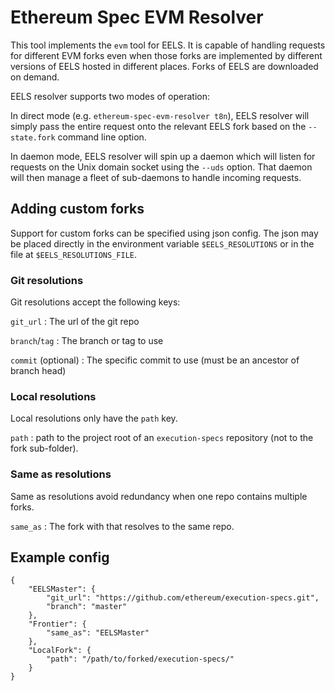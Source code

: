 # Ethereum Spec EVM Resolver

This tool implements the `evm` tool for EELS. It is capable of handling
requests for different EVM forks even when those forks are implemented by
different versions of EELS hosted in different places. Forks of EELS are
downloaded on demand.

EELS resolver supports two modes of operation:

In direct mode (e.g. `ethereum-spec-evm-resolver t8n`), EELS resolver
will simply pass the entire request onto the relevant EELS fork based on the
`--state.fork` command line option.

In daemon mode, EELS resolver will spin up a daemon which will listen for
requests on the Unix domain socket using the `--uds` option. That daemon will
then manage a fleet of sub-daemons to handle incoming requests.

## Adding custom forks

Support for custom forks can be specified using json config. The json may be
placed directly in the environment variable `$EELS_RESOLUTIONS` or in the file
at `$EELS_RESOLUTIONS_FILE`.

### Git resolutions

Git resolutions accept the following keys:

`git_url`
: The url of the git repo

`branch`/`tag`
: The branch or tag to use

`commit` (optional)
: The specific commit to use (must be an ancestor of
branch head)

### Local resolutions

Local resolutions only have the `path` key.

`path`
: path to the project root of an `execution-specs` repository (not to the fork sub-folder).

###  Same as resolutions

Same as resolutions avoid redundancy when one repo contains multiple forks.

`same_as`
: The fork with that resolves to the same repo.

## Example config
```
{
    "EELSMaster": {
        "git_url": "https://github.com/ethereum/execution-specs.git",
        "branch": "master"
    },
    "Frontier": {
        "same_as": "EELSMaster"
    },
    "LocalFork": {
        "path": "/path/to/forked/execution-specs/"
    }    
}
```

